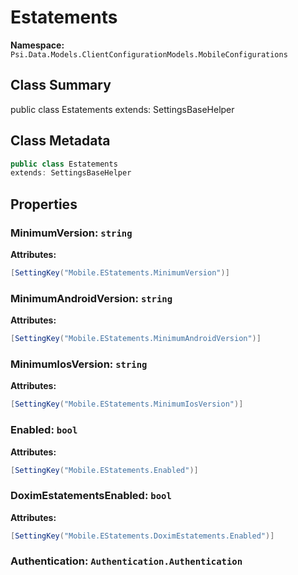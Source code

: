 # Estatements

**Namespace:** `Psi.Data.Models.ClientConfigurationModels.MobileConfigurations`

## Class Summary

public class Estatements
extends: SettingsBaseHelper

## Class Metadata

```typescript
public class Estatements
extends: SettingsBaseHelper
```

## Properties

### MinimumVersion: `string`

**Attributes:**
```csharp
[SettingKey("Mobile.EStatements.MinimumVersion")]
```

### MinimumAndroidVersion: `string`

**Attributes:**
```csharp
[SettingKey("Mobile.EStatements.MinimumAndroidVersion")]
```

### MinimumIosVersion: `string`

**Attributes:**
```csharp
[SettingKey("Mobile.EStatements.MinimumIosVersion")]
```

### Enabled: `bool`

**Attributes:**
```csharp
[SettingKey("Mobile.EStatements.Enabled")]
```

### DoximEstatementsEnabled: `bool`



**Attributes:**
```csharp
[SettingKey("Mobile.EStatements.DoximEstatements.Enabled")]
```

### Authentication: `Authentication.Authentication`


